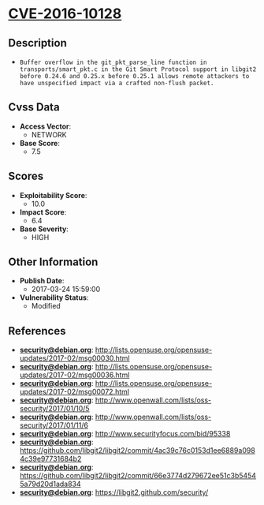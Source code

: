 
# [CVE-2016-10128](https://cve.mitre.org/cgi-bin/cvename.cgi?name=CVE-2016-10128)

## Description

- `Buffer overflow in the git_pkt_parse_line function in transports/smart_pkt.c in the Git Smart Protocol support in libgit2 before 0.24.6 and 0.25.x before 0.25.1 allows remote attackers to have unspecified impact via a crafted non-flush packet.`

## Cvss Data

- **Access Vector**:
  - NETWORK
- **Base Score**:
  - 7.5

## Scores

- **Exploitability Score**:
  - 10.0
- **Impact Score**:
  - 6.4
- **Base Severity**:
  - HIGH

## Other Information

- **Publish Date**:
  - 2017-03-24 15:59:00
- **Vulnerability Status**:
  - Modified

## References

- **security@debian.org**: http://lists.opensuse.org/opensuse-updates/2017-02/msg00030.html
- **security@debian.org**: http://lists.opensuse.org/opensuse-updates/2017-02/msg00036.html
- **security@debian.org**: http://lists.opensuse.org/opensuse-updates/2017-02/msg00072.html
- **security@debian.org**: http://www.openwall.com/lists/oss-security/2017/01/10/5
- **security@debian.org**: http://www.openwall.com/lists/oss-security/2017/01/11/6
- **security@debian.org**: http://www.securityfocus.com/bid/95338
- **security@debian.org**: https://github.com/libgit2/libgit2/commit/4ac39c76c0153d1ee6889a0984c39e97731684b2
- **security@debian.org**: https://github.com/libgit2/libgit2/commit/66e3774d279672ee51c3b54545a79d20d1ada834
- **security@debian.org**: https://libgit2.github.com/security/
